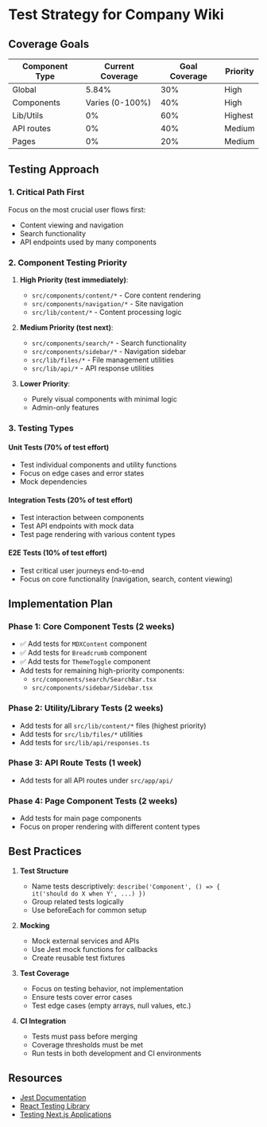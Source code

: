 # Test Strategy for Company Wiki

## Coverage Goals

| Component Type | Current Coverage | Goal Coverage | Priority |
|----------------|-----------------|--------------|----------|
| Global | 5.84% | 30% | High |
| Components | Varies (0-100%) | 40% | High |
| Lib/Utils | 0% | 60% | Highest |
| API routes | 0% | 40% | Medium |
| Pages | 0% | 20% | Medium |

## Testing Approach

### 1. Critical Path First

Focus on the most crucial user flows first:
- Content viewing and navigation
- Search functionality
- API endpoints used by many components

### 2. Component Testing Priority

1. **High Priority (test immediately)**:
   - `src/components/content/*` - Core content rendering
   - `src/components/navigation/*` - Site navigation
   - `src/lib/content/*` - Content processing logic

2. **Medium Priority (test next)**:
   - `src/components/search/*` - Search functionality
   - `src/components/sidebar/*` - Navigation sidebar
   - `src/lib/files/*` - File management utilities
   - `src/lib/api/*` - API response utilities

3. **Lower Priority**:
   - Purely visual components with minimal logic
   - Admin-only features

### 3. Testing Types

#### Unit Tests (70% of test effort)
- Test individual components and utility functions
- Focus on edge cases and error states
- Mock dependencies

#### Integration Tests (20% of test effort)
- Test interaction between components
- Test API endpoints with mock data
- Test page rendering with various content types

#### E2E Tests (10% of test effort)
- Test critical user journeys end-to-end
- Focus on core functionality (navigation, search, content viewing)

## Implementation Plan

### Phase 1: Core Component Tests (2 weeks)
- ✅ Add tests for `MDXContent` component
- ✅ Add tests for `Breadcrumb` component
- ✅ Add tests for `ThemeToggle` component
- Add tests for remaining high-priority components:
  - `src/components/search/SearchBar.tsx`
  - `src/components/sidebar/Sidebar.tsx`

### Phase 2: Utility/Library Tests (2 weeks)
- Add tests for all `src/lib/content/*` files (highest priority)
- Add tests for `src/lib/files/*` utilities
- Add tests for `src/lib/api/responses.ts`

### Phase 3: API Route Tests (1 week)
- Add tests for all API routes under `src/app/api/`

### Phase 4: Page Component Tests (2 weeks)
- Add tests for main page components
- Focus on proper rendering with different content types

## Best Practices

1. **Test Structure**
   - Name tests descriptively: `describe('Component', () => { it('should do X when Y', ...) })`
   - Group related tests logically
   - Use beforeEach for common setup

2. **Mocking**
   - Mock external services and APIs
   - Use Jest mock functions for callbacks
   - Create reusable test fixtures

3. **Test Coverage**
   - Focus on testing behavior, not implementation
   - Ensure tests cover error cases
   - Test edge cases (empty arrays, null values, etc.)

4. **CI Integration**
   - Tests must pass before merging
   - Coverage thresholds must be met
   - Run tests in both development and CI environments

## Resources

- [Jest Documentation](https://jestjs.io/docs/getting-started)
- [React Testing Library](https://testing-library.com/docs/react-testing-library/intro/)
- [Testing Next.js Applications](https://nextjs.org/docs/testing)